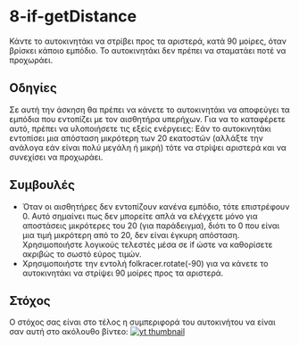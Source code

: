 # 8-if-getDistance
Κάντε το αυτοκινητάκι να στρίβει προς τα αριστερά, κατά 90 μοίρες, όταν βρίσκει κάποιο εμπόδιο. Το αυτοκινητάκι δεν πρέπει να σταματάει ποτέ να προχωράει.

## Οδηγίες
Σε αυτή την άσκηση θα πρέπει να κάνετε το αυτοκινητάκι να αποφεύγει τα εμπόδια που εντοπίζει με τον αισθητήρα υπερήχων. Για να το καταφέρετε αυτό, πρέπει να υλοποιήσετε τις εξείς ενέργειες: Εάν το αυτοκινητάκι εντοπίσει μια απόσταση μικρότερη των 20 εκατοστών (αλλάξτε την ανάλογα εάν είναι πολύ μεγάλη ή μικρή) τότε να στρίψει αριστερά και να συνεχίσει να προχωράει.

## Συμβουλές
* Όταν οι αισθητήρες δεν εντοπίζουν κανένα εμπόδιο, τότε επιστρέφουν 0. Αυτό σημαίνει πως δεν μπορείτε απλά να ελέγχετε μόνο για αποστάσεις μικρότερες του 20 (για παράδειγμα), διότι το 0 που είναι μια τιμή μικρότερη από το 20, δεν είναι έγκυρη απόσταση. Χρησιμοποιήστε λογικούς τελεστές μέσα σε if ώστε να καθορίσετε ακριβώς το σωστό εύρος τιμών.
* Χρησιμοποιήστε την εντολή folkracer.rotate(-90) για να κάνετε το αυτοκινητάκι να στρίψει 90 μοίρες προς τα αριστερά.

## Στόχος
Ο στόχος σας είναι στο τέλος η συμπεριφορά του αυτοκινήτου να είναι σαν αυτή στο ακόλουθο βίντεο:
[![yt thumbnail](http://i.imgur.com/FtRzqyY.png)](https://www.youtube.com/watch?v=I21nj0gCbIM)
